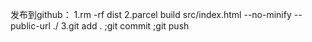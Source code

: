 发布到github：
1.rm -rf dist
2.parcel build src/index.html --no-minify --public-url ./
3.git add . ;git commit ;git push